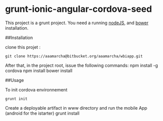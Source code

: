 # grunt-ionic-angular-cordova-seed

This project is a grunt project. You need a running [nodeJS](http://nodejs.org/), and
[bower](https://github.com/bower/bower) installation.


##Installation

clone this projet :
	
	git clone https://aaamarcha@bitbucket.org/aaamarcha/wbiapp.git

After that, in the project root, issue the following commands:
	npm install -g cordova
	npm install
	bower install

##Usage

To init cordova environnement

	grunt init

Create a deployable artifact in www directory and run the mobile App (android for the istarter) 
	grunt install
